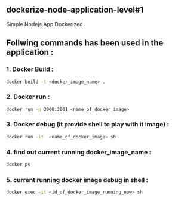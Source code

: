 ## dockerize-node-application-level#1

Simple Nodejs App Dockerized . 

## Follwing commands has been used in the application : 

### 1. Docker Build : 
```bash
docker build -t <docker_image_name> .
```

### 2. Docker run : 
```bash
docker run -p 3000:3001 <name_of_docker_image>
```

### 3. Docker debug (it provide shell to play with it image) :
```bash
docker run -it  <name_of_docker_image> sh
```

### 4. find out current running docker_image_name : 
```bash
docker ps
```

### 5. current running docker image debug in shell :
```bash
docker exec -it <id_of_docker_image_running_now> sh
```
